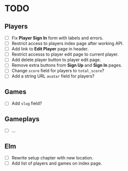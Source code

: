 # TODO

## Players

- [ ] Fix **Player Sign In** form with labels and errors.
- [ ] Restrict access to players index page after working API.
- [ ] Add link to **Edit Player** page in header.
- [ ] Restrict accesss to player edit page to current player.
- [ ] Add delete player button to player edit page.
- [ ] Remove extra buttons from **Sign Up** and **Sign In** pages.
- [ ] Change `score` field for players to `total_score`?
- [ ] Add a string URL `avatar` field for players?

## Games

- [ ] Add `slug` field?

## Gameplays

- [ ] ...

## Elm

- [ ] Rewrite setup chapter with new location.
- [ ] Add list of players and games on index page.
